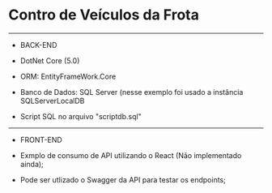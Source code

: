 # Contro de Veículos da Frota

------------
- BACK-END

- DotNet Core (5.0)
- ORM: EntityFrameWork.Core
- Banco de Dados: SQL Server (nesse exemplo foi usado a instância SQLServerLocalDB
- Script SQL no arquivo "scriptdb.sql"

------------
- FRONT-END

- Exmplo de consumo de API utilizando o React (Não implementado ainda);
- Pode ser utlizado o Swagger da API para testar os endpoints;

